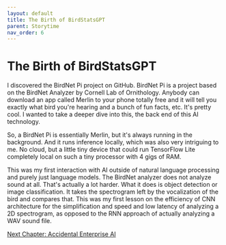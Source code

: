 ```yaml
---
layout: default
title: The Birth of BirdStatsGPT
parent: Storytime
nav_order: 6
---
```


# The Birth of BirdStatsGPT

I discovered the BirdNet Pi project on GitHub. BirdNet Pi is a project based on the BirdNet Analyzer by Cornell Lab of Ornithology. Anybody can download an app called Merlin to your phone totally free and it will tell you exactly what bird you're hearing and a bunch of fun facts, etc. It's pretty cool. I wanted to take a deeper dive into this, the back end of this AI technology. 

So, a BirdNet Pi is essentially Merlin, but it's always running in the background. And it runs inference locally, which was also very intriguing to me. No cloud, but a little tiny device that could run TensorFlow Lite completely local on such a tiny processor with 4 gigs of RAM.

This was my first interaction with AI outside of natural language processing and purely just language models. The BirdNet analyzer does not analyze sound at all. That's actually a lot harder. What it does is object detection or image classification. It takes the spectrogram left by the vocalization of the bird and compares that. This was my first lesson on the efficiency of CNN architecture for the simplification and speed and low latency of analyzing a 2D spectrogram, as opposed to the RNN approach of actually analyzing a WAV sound file.

[Next Chapter: Accidental Enterprise AI](/Portfolio/Storytime/accidental_enterprise_ai.html)
